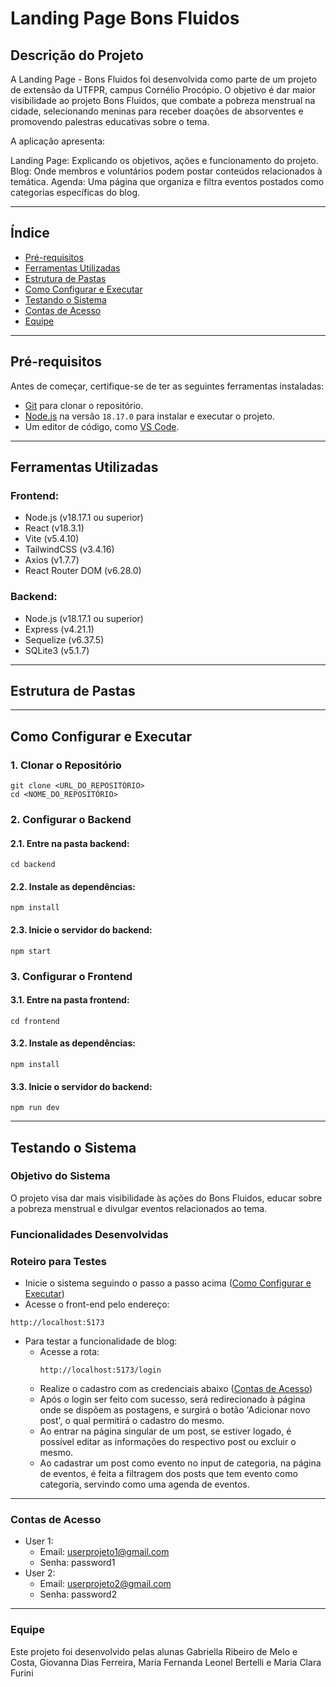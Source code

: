 # Landing Page Bons Fluidos

## Descrição do Projeto  
A Landing Page - Bons Fluidos foi desenvolvida como parte de um projeto de extensão da UTFPR, campus Cornélio Procópio. O objetivo é dar maior visibilidade ao projeto Bons Fluidos, que combate a pobreza menstrual na cidade, selecionando meninas para receber doações de absorventes e promovendo palestras educativas sobre o tema.

A aplicação apresenta:

Landing Page: Explicando os objetivos, ações e funcionamento do projeto.
Blog: Onde membros e voluntários podem postar conteúdos relacionados à temática.
Agenda: Uma página que organiza e filtra eventos postados como categorias específicas do blog.

---

## Índice  
  - [Pré-requisitos](#pré-requisitos)  
  - [Ferramentas Utilizadas](#ferramentas-utilizadas)  
  - [Estrutura de Pastas](#estrutura-de-pastas)  
  - [Como Configurar e Executar](#como-configurar-e-executar)  
  - [Testando o Sistema](#testando-o-sistema)  
  - [Contas de Acesso](#contas-de-acesso)  
  - [Equipe](#equipe)  

---

## Pré-requisitos  
Antes de começar, certifique-se de ter as seguintes ferramentas instaladas:  
  - [Git](https://git-scm.com/) para clonar o repositório.  
  - [Node.js](https://nodejs.org/) na versão `18.17.0` para instalar e executar o projeto.  
  - Um editor de código, como [VS Code](https://code.visualstudio.com/).  

---

## Ferramentas Utilizadas  
### Frontend:
  - Node.js (v18.17.1 ou superior)
  - React (v18.3.1)
  - Vite (v5.4.10)
  - TailwindCSS (v3.4.16)
  - Axios (v1.7.7)
  - React Router DOM (v6.28.0)

### Backend:

  - Node.js (v18.17.1 ou superior)
  - Express (v4.21.1)
  - Sequelize (v6.37.5)
  - SQLite3 (v5.1.7)

---

## Estrutura de Pastas

---

## Como Configurar e Executar  

### 1. Clonar o Repositório  
``` 
git clone <URL_DO_REPOSITÓRIO>  
cd <NOME_DO_REPOSITÓRIO>
```

### 2. Configurar o Backend
#### 2.1. Entre na pasta backend:
```
cd backend
```

#### 2.2. Instale as dependências:
```
npm install
```

#### 2.3. Inicie o servidor do backend:
```
npm start
```

### 3. Configurar o Frontend
#### 3.1. Entre na pasta frontend:
```
cd frontend
```

#### 3.2. Instale as dependências:
```
npm install
```

#### 3.3. Inicie o servidor do backend:
```
npm run dev
```
---

## Testando o Sistema
### Objetivo do Sistema
  O projeto visa dar mais visibilidade às ações do Bons Fluidos, educar sobre a pobreza menstrual e divulgar eventos relacionados ao tema.

### Funcionalidades Desenvolvidas

### Roteiro para Testes
  - Inicie o sistema seguindo o passo a passo acima ([Como Configurar e Executar](#como-configurar-e-executar))
  - Acesse o front-end pelo endereço:
  ```
  http://localhost:5173
  ```
  - Para testar a funcionalidade de blog:
    - Acesse a rota:
      ```
      http://localhost:5173/login
      ```
    - Realize o cadastro com as credenciais abaixo ([Contas de Acesso](#contas-de-acesso))
    - Após o login ser feito com sucesso, será redirecionado à página onde se dispõem as postagens, e surgirá o botão 'Adicionar novo post', o qual permitirá o cadastro do mesmo.
    - Ao entrar na página singular de um post, se estiver logado, é possível editar as informações do respectivo post ou excluir o mesmo.
    - Ao cadastrar um post como evento no input de categoria, na página de eventos, é feita a filtragem dos posts que tem evento como categoria, servindo como uma agenda de eventos.

---

### Contas de Acesso
  - User 1:
    - Email: userprojeto1@gmail.com
    - Senha: password1
  - User 2:
    - Email: userprojeto2@gmail.com
    - Senha: password2

---

### Equipe

Este projeto foi desenvolvido pelas alunas Gabriella Ribeiro de Melo e Costa, Giovanna Dias Ferreira, Maria Fernanda Leonel Bertelli e Maria Clara Furini
